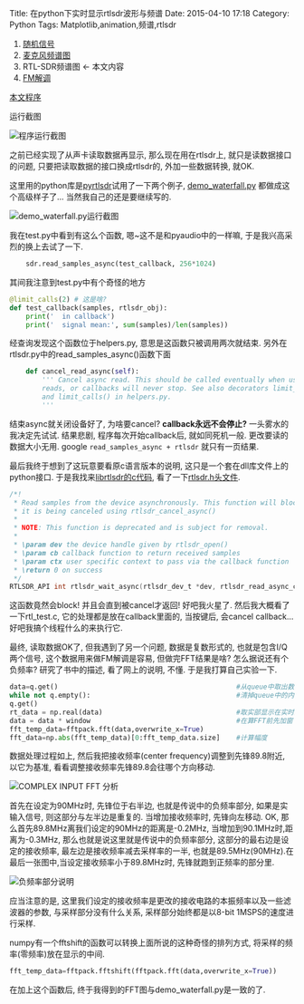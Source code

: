 Title: 在python下实时显示rtlsdr波形与频谱
Date: 2015-04-10 17:18
Category: Python
Tags: Matplotlib,animation,频谱,rtlsdr


1. [随机信号]({filename}用Matplotlib显示实时信号.md)
2. [麦克风频谱图]({filename}在python下实时显示麦克风波形与频谱.md)
3. RTL-SDR频谱图 <- 本文内容
4. [FM解调]({filename}在python下通过RTLSDR收听FM广播.md)

[本文程序](https://github.com/licheegh/dig_sig_py_study/blob/master/RTL_PY/sdr_fft.py)

运行截图

![程序运行截图]({filename}../images/在python下实时显示rtlsdr波形与频谱/4.png)

之前已经实现了从声卡读取数据再显示, 那么现在用在rtlsdr上, 就只是读数据接口的问题, 只要把读取数据的接口换成rtlsdr的, 外加一些数据转换, 就OK.

这里用的python库是[pyrtlsdr](https://github.com/roger-/pyrtlsdr)试用了一下两个例子, [demo_waterfall.py](https://github.com/roger-/pyrtlsdr/blob/master/demo_waterfall.py) 都做成这个高级样子了... 当然我自己的还是要继续写的.

![demo_waterfall.py运行截图]({filename}../images/在python下实时显示rtlsdr波形与频谱/1.JPG)

我在test.py中看到有这么个函数, 嗯~这不是和pyaudio中的一样嘛, 于是我兴高采烈的换上去试了一下.

```python
    sdr.read_samples_async(test_callback, 256*1024)
```

其间我注意到test.py中有个奇怪的地方

```python
@limit_calls(2) # 这是啥?
def test_callback(samples, rtlsdr_obj):
    print('  in callback')
    print('  signal mean:', sum(samples)/len(samples))
```

经查询发现这个函数位于helpers.py, 意思是这函数只被调用两次就结束. 另外在rtlsdr.py中的read_samples_async()函数下面

```python
    def cancel_read_async(self):
        ''' Cancel async read. This should be called eventually when using async
        reads, or callbacks will never stop. See also decorators limit_time()
        and limit_calls() in helpers.py.
        '''
```

结束async就关闭设备好了, 为啥要cancel? **callback永远不会停止?** 一头雾水的我决定先试试. 结果悲剧, 程序每次开始callback后, 就如同死机一般. 更改要读的数据大小无用. google `read_samples_async + rtlsdr` 就只有一页结果. 

最后我终于想到了这玩意要看原c语言版本的说明, 这只是一个套在dll库文件上的python接口. 于是我找来[librtlsdr的c代码](https://github.com/steve-m/librtlsdr), 看了一下[rtlsdr.h头文件](https://github.com/steve-m/librtlsdr/blob/master/include/rtl-sdr.h).

```c
/*!
 * Read samples from the device asynchronously. This function will block until
 * it is being canceled using rtlsdr_cancel_async()
 *
 * NOTE: This function is deprecated and is subject for removal.
 *
 * \param dev the device handle given by rtlsdr_open()
 * \param cb callback function to return received samples
 * \param ctx user specific context to pass via the callback function
 * \return 0 on success
 */
RTLSDR_API int rtlsdr_wait_async(rtlsdr_dev_t *dev, rtlsdr_read_async_cb_t cb, void *ctx);
```

这函数竟然会block! 并且会直到被cancel才返回! 好吧我火星了. 然后我大概看了一下rtl_test.c, 它的处理都是放在callback里面的, 当按键后, 会cancel callback... 好吧我搞个线程什么的来执行它.

最终, 读取数据OK了, 但我遇到了另一个问题, 数据是复数形式的, 也就是包含I/Q两个信号, 这个数据用来做FM解调是容易, 但做完FFT结果是啥? 怎么据说还有个负频率? 研究了书中的描述, 看了网上的说明, 不懂. 于是我打算自己实验一下.

```python
data=q.get()                                            #从queue中取出数据
while not q.empty():                                    #清掉queue中的内容
q.get()
rt_data = np.real(data)                                 #取实部显示在实时显示里
data = data * window                                    #在算FFT前先加窗
fft_temp_data=fftpack.fft(data,overwrite_x=True)
fft_data=np.abs(fft_temp_data)[0:fft_temp_data.size]    #计算幅度
```

数据处理过程如上, 然后我把接收频率(center frequency)调整到先锋89.8附近, 以它为基准, 看看调整接收频率先锋89.8会往哪个方向移动.

![COMPLEX INPUT FFT 分析]({filename}../images/在python下实时显示rtlsdr波形与频谱/2.png)

首先在设定为90MHz时, 先锋位于右半边, 也就是传说中的负频率部分, 如果是实输入信号, 则这部分与左半边是重复的. 当增加接收频率时, 先锋向左移动. OK, 那么首先89.8MHz离我们设定的90MHz的距离是-0.2MHz, 当增加到90.1MHz时,距离为-0.3MHz, 那么也就是说这里就是传说中的负频率部分, 这部分的最右边是设定的接收频率, 最左边是接收频率减去采样率的一半, 也就是89.5MHz(90MHz).在最后一张图中,当设定接收频率小于89.8MHz时, 先锋就跑到正频率的部分里. 

![负频率部分说明]({filename}../images/在python下实时显示rtlsdr波形与频谱/3.png)

应当注意的是, 这里我们设定的接收频率是更改的接收电路的本振频率以及一些滤波器的参数, 与采样部分没有什么关系, 采样部分始终都是以8-bit 1MSPS的速度进行采样.

numpy有一个fftshift的函数可以转换上面所说的这种奇怪的排列方式, 将采样的频率(零频率)放在显示的中间.

```python
fft_temp_data=fftpack.fftshift(fftpack.fft(data,overwrite_x=True))
```

在加上这个函数后, 终于我得到的FFT图与demo_waterfall.py是一致的了.

